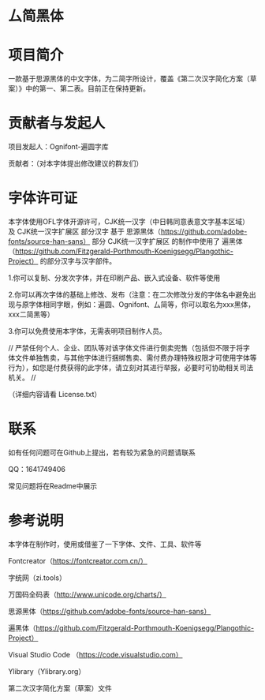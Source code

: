 # 厶简黑体

# 项目简介

一款基于思源黑体的中文字体，为二简字所设计，覆盖《第二次汉字简化方案（草案）》中的第一、第二表。目前正在保持更新。

# 贡献者与发起人
项目发起人：Ognifont-遍圆字库

贡献者：（对本字体提出修改建议的群友们）

# 字体许可证
本字体使用OFL字体开源许可，CJK统一汉字（中日韩同意表意文字基本区域） 及 CJK统一汉字扩展区 部分汉字 基于 思源黑体（https://github.com/adobe-fonts/source-han-sans）
部分 CJK统一汉字扩展区 的制作中使用了 遍黑体（https://github.com/Fitzgerald-Porthmouth-Koenigsegg/Plangothic-Project） 的部分汉字与汉字部件。

1.你可以复制、分发次字体，并在印刷产品、嵌入式设备、软件等使用

2.你可以再次字体的基础上修改、发布（注意：在二次修改分发的字体名中避免出现与原字体相同字眼，例如：遍圆、Ognifont、厶简等，你可以取名为xxx黑体，xxx二简黑等）

3.你可以免费使用本字体，无需表明项目制作人员。

// 严禁任何个人、企业、团队等对该字体文件进行倒卖兜售（包括但不限于将字体文件单独售卖，与其他字体进行捆绑售卖、需付费办理特殊权限才可使用字体等行为），如您是付费获得的此字体，请立刻对其进行举报，必要时可协助相关司法机关。 //

（详细内容请看 License.txt）
# 联系

如有任何问题可在Github上提出，若有较为紧急的问题请联系

QQ：1641749406

常见问题将在Readme中展示

# 参考说明

本字体在制作时，使用或借鉴了一下字体、文件、工具、软件等

Fontcreator（https://fontcreator.com.cn/）

字统网（zi.tools）

万国码全码表（http://www.unicode.org/charts/）

思源黑体（https://github.com/adobe-fonts/source-han-sans）

遍黑体（https://github.com/Fitzgerald-Porthmouth-Koenigsegg/Plangothic-Project）

Visual Studio Code （https://code.visualstudio.com）

Ylibrary（Ylibrary.org）

第二次汉字简化方案（草案）文件